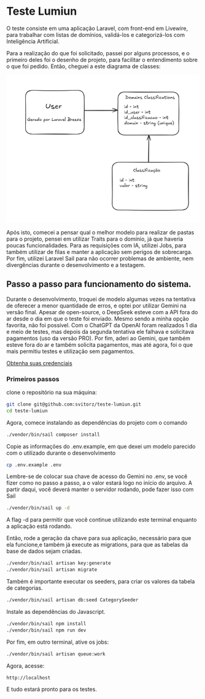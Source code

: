 # Teste Lumiun

O teste consiste em uma aplicação Laravel, com front-end em Livewire, para trabalhar com listas de domínios, validá-los e categorizá-los com Inteligência Artificial.

Para a realização do que foi solicitado, passei por alguns processos, e o primeiro deles foi o desenho de projeto, para facilitar o entendimento sobre o que foi pedido. Então, cheguei a este diagrama de classes:

![image](docs/class_diagram.png)

Após isto, comecei a pensar qual o melhor modelo para realizar de pastas para o projeto, pensei em utilizar Traits para o domínio, já que haveria poucas funcionalidades. Para as requisições com IA, utilizei Jobs, para também utilizar de filas e manter a aplicação sem perigos de sobrecarga. Por fim, utilizei Laravel Sail para não ocorrer problemas de ambiente, nem divergências durante o desenvolvimento e a testagem.

## Passo a passo para funcionamento do sistema.

Durante o desenvolvimento, troquei de modelo algumas vezes na tentativa de oferecer a menor quantidade de erros, e optei por utilizar Gemini na versão final.
Apesar de open-source, o DeepSeek esteve com a API fora do ar desde o dia em que o teste foi enviado. Mesmo sendo a minha opção favorita, não foi possível. Com o ChatGPT da OpenAI foram realizados 1 dia e meio de testes, mas depois da segunda tentativa ele falhava e solicitava pagamentos (uso da versão PRO). Por fim, aderi ao Gemini, que também esteve fora do ar e também solicita pagamentos, mas até agora, foi o que mais permitiu testes e utilização sem pagamentos.

[Obtenha suas credenciais](CREDENCIAIS_GEMINI.md)

### Primeiros passos

clone o repositório na sua máquina:

```bash
git clone git@github.com:svitorz/teste-lumiun.git
cd teste-lumiun
```

Agora, comece instalando as dependências do projeto com o comando

```bash
./vendor/bin/sail composer install
```

Copie as informações do .env.example, em que dexei um modelo parecido com o utilizado durante o desenvolvimento

```bash
cp .env.example .env
```

Lembre-se de colocar sua chave de acesso do Gemini no .env, se você fizer como no passo a passo, a o valor estará logo no início do arquivo.
A partir daqui, você deverá manter o servidor rodando, pode fazer isso com Sail

```bash
./vendor/bin/sail up -d
```

A flag -d para permitir que você continue utilizando este terminal enquanto a aplicação está rodando.

Então, rode a geração da chave para sua aplicação, necessário para que ela funcione,e também já execute as migrations, para que as tabelas da base de dados sejam criadas.

```bash
./vendor/bin/sail artisan key:generate
./vendor/bin/sail artisan migrate
```

Também é importante executar os seeders, para criar os valores da tabela de categorias.

```bash
./vendor/bin/sail artisan db:seed CategorySeeder
```

Instale as dependências do Javascript.

```bash
./vendor/bin/sail npm install
./vendor/bin/sail npm run dev
```

Por fim, em outro terminal, ative os jobs:

```bash
./vendor/bin/sail artisan queue:work
```

Agora, acesse:

```bash
http://localhost
```

E tudo estará pronto para os testes.
